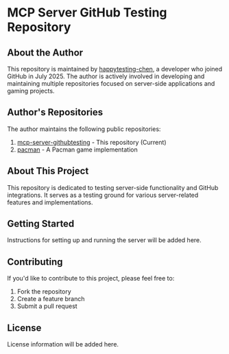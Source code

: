 # MCP Server GitHub Testing Repository

## About the Author

This repository is maintained by [happytesting-chen](https://github.com/happytesting-chen), a developer who joined GitHub in July 2025. The author is actively involved in developing and maintaining multiple repositories focused on server-side applications and gaming projects.

## Author's Repositories

The author maintains the following public repositories:

1. [mcp-server-githubtesting](https://github.com/happytesting-chen/mcp-server-githubtesting) - This repository (Current)
2. [pacman](https://github.com/happytesting-chen/pacman) - A Pacman game implementation

## About This Project

This repository is dedicated to testing server-side functionality and GitHub integrations. It serves as a testing ground for various server-related features and implementations.

## Getting Started

Instructions for setting up and running the server will be added here.

## Contributing

If you'd like to contribute to this project, please feel free to:
1. Fork the repository
2. Create a feature branch
3. Submit a pull request

## License

License information will be added here.